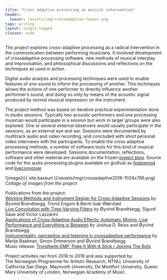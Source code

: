 ```yaml
---
title: "Cross adaptive processing as musical intervention"
header: 
  teaser: /assets/img/crossadaptive-teaser.png
tags: writing
layout: single_tagged
classes: wide
---
```


The project explores cross-adaptive processing as a radical intervention in the communication between performing musicians. It involved development of crossadaptive processing software, new methods of musical interplay and improvisation, and philosophical discussions and reflections on the techniques as used in action.  
 
Digital audio analysis and processing techniques were used to enable features of one sound to inform the processing of another. This techniques allows the actions of one performer to directly influence another performer’s sound, and doing so only by means of the acoustic signal produced by normal musical expression on the instrument.

The project method was based on iterative practical experimentation done in studio sessions. Typically two acoustic performers and one processing musician would participate in a session but work in larger groups were also explored. One or several external observers would usually participate in the sessions, as an external eye and ear. Sessions were documented by multitrack audio and video recording, and concluded with short personal video interviews with the participants. To enable the cross adaptive processing methods, a number of software tools for this kind of musical performance were developed. Sessions documentation, reflections, software and other material are available on the frozen [project blog](http://crossadaptive.hf.ntnu.no). Source code for the audio processing plugins available on giuthub as [featexmod](https://github.com/Oeyvind/featexmod) and [liveconvolver](https://github.com/Oeyvind/liveconvolver)

![image]({{ site.baseurl }}/assets/img/crossadaptive2018-1024x786.png)
*Collage of images from the project* 

Publications from the project:  
[Working Methods and Instrument Design for Cross-Adaptive Sessions](https://www.nime.org/proceedings/2018/nime2018_paper0001.pdf) by &Oslash;yvind Brandtsegg, Trond Engum & Bernt Isak W&aelig;rstad  
[Live Convolution with Time-Varying Filters](https://www.mdpi.com/2076-3417/8/1/103) by &Oslash;yvind Brandtsegg, Sigurd Saue and Victor Lazzarini  
[Applications of Cross-Adaptive Audio Effects: Automatic Mixing, Live Performance and Everything in Between](https://www.frontiersin.org/articles/10.3389/fdigh.2018.00017/full) by Joshua D. Reiss and &Oslash;yvind Brandtsegg  
[Instrumentality, perception and listening in crossadaptive performance](https://live-interfaces.github.io/2018/pdf/ICLI2018-Baalman.pdf) by Marije Baalman, Simon Emmerson and &Oslash;yvind Brandtsegg  
Music release: [Trondheim EMP: Poke It With A Stick / Joining The Bots](https://www.cronicaelectronica.org/releases/146)  


Project activites ran from 2016 to 2018 and was supported by:  
The Norwegian Programme for Artistic Research, NTNU, University of California San Diego, Maynooth University, De Montfort University, Queen Mary University of London, Norwegian Academy of Music.

